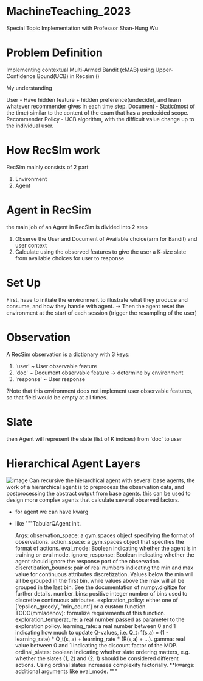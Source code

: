 # MachineTeaching_2023
Special Topic Implementation with Professor Shan-Hung Wu

# Problem Definition
Implementing contextual Multi-Armed Bandit (cMAB) using Upper-Confidence Bound(UCB) in Recsim ()

My understanding

User - Have hidden feature + hidden preference(undecide), and learn whatever recommender gives in each time step.
Document - Static(most of the time) similar to the content of the exam that has a predecided scope.
Recommender Policy - UCB algorithm, with the difficult value change up to the individual user.



# How RecSIm work

RecSim mainly consists of 2 part
1. Environment
2. Agent

# Agent in RecSim

the main job of an Agent in RecSim is divided into 2 step
1. Observe the User and Document of Available choice(arm for Bandit) and user context
2. Calculate using the observed features to give the user a K-size slate from available choices for user to response

# Set Up
First, have to initiate the environment to illustrate what they produce and consume, and how they handle with agent.
-> Then the agent reset the environment at the start of each session (trigger the resampling of the user) 

# Observation
  A RecSim observation is a dictionary with 3 keys:
  1. 'user' ~ User observable feature
  2. 'doc' ~ Document observable feature -> determine by environment
  3. 'response' ~ User response

  ?Note that this environment does not implement user observable features, so that field would be empty at all times.

# Slate
  then Agent will represent the slate (list of K indices) from 'doc' to user

# Hierarchical Agent Layers

![image](https://github.com/Sounegi/MachineTeaching_2023/assets/67320090/29fe2188-ee1b-4d3d-9127-8890a513e5e7)
Can recursive the hierarchical agent with several base agents, the work of a hierarchical agent is to preprocess the observation data, and postprocessing the abstract output from base agents.
this can be used to design more complex agents that calculate several observed factors.

* for agent we can have kwarg
* like
   """TabularQAgent init.

    Args:
      observation_space: a gym.spaces object specifying the format of
        observations.
      action_space: a gym.spaces object that specifies the format of actions.
      eval_mode: Boolean indicating whether the agent is in training or eval
        mode.
      ignore_response: Boolean indicating whether the agent should ignore the
        response part of the observation.
      discretization_bounds: pair of real numbers indicating the min and max
        value for continuous attributes discretization. Values below the min
        will all be grouped in the first bin, while values above the max will
        all be grouped in the last bin. See the documentation of numpy.digitize
        for further details.
      number_bins: positive integer number of bins used to discretize continuous
        attributes.
      exploration_policy: either one of ['epsilon_greedy', 'min_count'] or a
        custom function. TODO(mmladenov): formalize requirements of this
          function.
      exploration_temperature: a real number passed as parameter to the
        exploration policy.
      learning_rate: a real number between 0 and 1 indicating how much to update
        Q-values, i.e. Q_t+1(s,a) = (1 - learning_rate) * Q_t(s, a)
                                     + learning_rate * (R(s,a) + ...).
      gamma: real value between 0 and 1 indicating the discount factor of the
        MDP.
      ordinal_slates: boolean indicating whether slate ordering matters, e.g.
        whether the slates (1, 2) and (2, 1) should be considered different
        actions. Using ordinal slates increases complexity factorially.
      **kwargs: additional arguments like eval_mode.
    """


